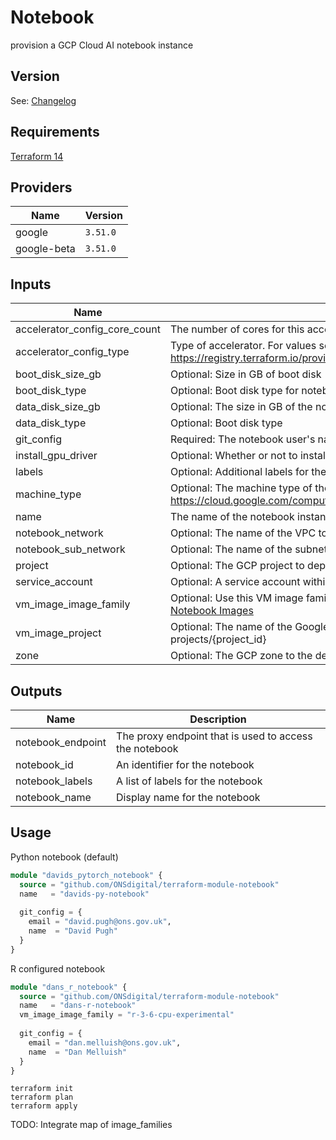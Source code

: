 # Notebook

provision a GCP Cloud AI notebook instance

## Version
See: [Changelog](./CHANGELOG.md)

## Requirements

[Terraform 14](https://www.terraform.io/downloads.html)

## Providers

| Name | Version |
|------|---------|
| google | `3.51.0` |
| google-beta | `3.51.0` |

## Inputs

| Name | Description | Type | Default | Required |
|------|-------------|------|---------|:--------:|
| accelerator\_config\_core\_count | The number of cores for this accelerator | `number` | `0` | no |
| accelerator\_config\_type | Type of accelerator. For values see: https://registry.terraform.io/providers/hashicorp/google/latest/docs/resources/notebooks_instance#type | `string` | `""` | no |
| boot\_disk\_size\_gb | Optional: Size in GB of boot disk | `number` | `50` | no |
| boot\_disk\_type | Optional: Boot disk type for notebook instance | `string` | `"PD_STANDARD"` | no |
| data\_disk\_size\_gb | Optional:  The size in GB of the non-boot disk | `number` | `1` | no |
| data\_disk\_type | Optional: Boot disk type | `string` | `"DISK_TYPE_UNSPECIFIED"` | no |
| git\_config | Required: The notebook user's name and email address to set name and email in git config | `map(string)` | n/a | yes |
| install\_gpu\_driver | Optional: Whether or not to install the GPU driver | `bool` | `true` | no |
| labels | Optional: Additional labels for the notebook | `map` | `{}` | no |
| machine\_type | Optional: The machine type of the notebook instance. For other options, see: https://cloud.google.com/compute/docs/machine-types | `string` | `"n1-standard-1"` | no |
| name | The name of the notebook instance | `string` | n/a | yes |
| notebook\_network | Optional: The name of the VPC to deploy this instance is in | `string` | `"notebook-vpc"` | no |
| notebook\_sub\_network | Optional: The name of the subnet to deploy this instance is in | `string` | `""` | no |
| project | Optional: The GCP project to deploy the notebook instance into | `string` | `""` | no |
| service\_account | Optional: A service account within the same project to run the instance as | `string` | `""` | no |
| vm\_image\_image\_family | Optional: Use this VM image family to find the image; the newest image in this family will be used. See: [Notebook Images](https://cloud.google.com/ai-platform/deep-learning-vm/docs/images) | `string` | `"pytorch-latest-cpu"` | no |
| vm\_image\_project | Optional: The name of the Google Cloud project that this VM image belongs to. Format: projects/{project\_id} | `string` | `"deeplearning-platform-release"` | no |
| zone | Optional: The GCP zone to the deploy the note book instance into | `string` | `""` | no |


## Outputs

| Name | Description |
|------|-------------|
| notebook\_endpoint | The proxy endpoint that is used to access the notebook |
| notebook\_id | An identifier for the notebook |
| notebook\_labels | A list of labels for the notebook |
| notebook\_name | Display name for the notebook |


## Usage

Python notebook (default)

```terraform
module "davids_pytorch_notebook" {
  source = "github.com/ONSdigital/terraform-module-notebook"
  name   = "davids-py-notebook"
  
  git_config = {
    email = "david.pugh@ons.gov.uk",
    name  = "David Pugh"
  }
}
```

R configured notebook

```terraform
module "dans_r_notebook" {
  source = "github.com/ONSdigital/terraform-module-notebook"
  name   = "dans-r-notebook"
  vm_image_image_family = "r-3-6-cpu-experimental"
  
  git_config = {
    email = "dan.melluish@ons.gov.uk",
    name  = "Dan Melluish"
  }
}
```


```shell
terraform init
terraform plan
terraform apply
```

TODO: Integrate map of image_families
